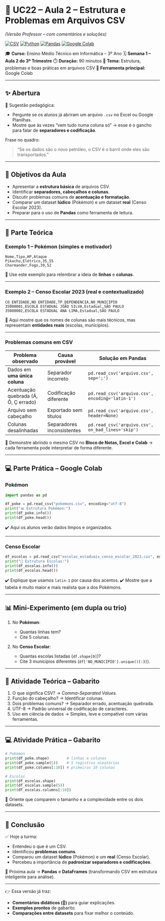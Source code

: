 # 📘 UC22 – Aula 2 – Estrutura e Problemas em Arquivos CSV

*(Versão Professor – com comentários e soluções)*

[![CSV](https://img.shields.io/badge/Formato-CSV-orange?logo=file)]()
[![Python](https://img.shields.io/badge/Python-3.11+-blue?logo=python\&logoColor=white)]()
[![Pandas](https://img.shields.io/badge/Pandas-Data%20Analysis-green?logo=pandas)]()
[![Google Colab](https://img.shields.io/badge/Google%20Colab-Notebook-yellow?logo=googlecolab)]()

🎓 **Curso:** Ensino Médio Técnico em Informática – 3º Ano
🗓️ **Semana 1 – Aula 2 do 3º Trimestre**
⏱️ **Duração:** 90 minutos
📍 **Tema:** Estrutura, problemas e boas práticas em arquivos CSV
🐍 **Ferramenta principal:** Google Colab

---

## ✨ Abertura

💬 Sugestão pedagógica:

* Pergunte se os alunos já abriram um arquivo `.csv` no Excel ou Google Planilhas.
* Mostre que às vezes “vem tudo numa coluna só” → esse é o gancho para falar de **separadores e codificação**.

Frase no quadro:

> “Se os dados são o novo petróleo, o CSV é o barril onde eles são transportados.”

---

## 🎯 Objetivos da Aula

* Apresentar a **estrutura básica** de arquivos CSV.
* Identificar **separadores, cabeçalhos e colunas**.
* Discutir problemas comuns de **acentuação e formatação**.
* Comparar um dataset **lúdico** (Pokémon) e um dataset **real** (Censo Escolar 2023).
* Preparar para o uso de **Pandas** como ferramenta de leitura.

---

## 🧠 Parte Teórica

### Exemplo 1 – Pokémon (simples e motivador)

```csv
Nome,Tipo,HP,Ataque
Pikachu,Elétrico,35,55
Charmander,Fogo,39,52
```

💬 Use este exemplo para relembrar a ideia de **linhas** e **colunas**.

---

### Exemplo 2 – Censo Escolar 2023 (real e contextualizado)

```csv
CO_ENTIDADE,NO_ENTIDADE,TP_DEPENDENCIA,NO_MUNICIPIO
35000001,ESCOLA ESTADUAL JOÃO SILVA,Estadual,SÃO PAULO
35000002,ESCOLA ESTADUAL ANA LIMA,Estadual,SÃO PAULO
```

💬 Aqui mostre que os nomes de colunas são mais técnicos, mas representam **entidades reais** (escolas, municípios).

---

### Problemas comuns em CSV

| Problema observado                   | Causa provável             | Solução em Pandas                                 |
| ------------------------------------ | -------------------------- | ------------------------------------------------- |
| Dados em **uma única coluna**        | Separador incorreto        | `pd.read_csv('arquivo.csv', sep=';')`             |
| Acentuação quebrada (Ã, Õ, Ç errado) | Codificação diferente      | `pd.read_csv('arquivo.csv', encoding='latin-1')`  |
| Arquivo sem cabeçalho                | Exportado sem títulos      | `pd.read_csv('arquivo.csv', header=None)`         |
| Colunas desalinhadas                 | Separadores inconsistentes | `pd.read_csv('arquivo.csv', on_bad_lines='skip')` |

💬 Demonstre abrindo o mesmo CSV no **Bloco de Notas, Excel e Colab** → cada ferramenta pode interpretar de forma diferente.

---

## 💻 Parte Prática – Google Colab

### Pokémon

```python
import pandas as pd

df_poke = pd.read_csv("pokemons.csv", encoding="utf-8")
print("📊 Estrutura Pokémon:")
print(df_poke.info())
print(df_poke.head())
```

✔️ Aqui os alunos verão dados limpos e organizados.

---

### Censo Escolar

```python
df_escolas = pd.read_csv("escolas_estaduais_censo_escolar_2023.csv", encoding="latin-1", sep=",")
print("🏫 Estrutura Escolas:")
print(df_escolas.info())
print(df_escolas.head())
```

✔️ Explique que usamos `latin-1` por causa dos acentos.
✔️ Mostre que a tabela é muito maior e mais realista que a dos Pokémons.

---

## 📊 Mini-Experimento (em dupla ou trio)

1. No **Pokémon**:

   * Quantas linhas tem?
   * Cite 5 colunas.

2. No **Censo Escolar**:

   * Quantas escolas listadas (`df.shape[0]`)?
   * Cite 3 municípios diferentes (`df['NO_MUNICIPIO'].unique()[:3]`).

---

## 📝 Atividade Teórica – Gabarito

1. O que significa CSV? → *Comma-Separated Values*.
2. Função do cabeçalho? → Identificar colunas.
3. Dois problemas comuns? → Separador errado, acentuação quebrada.
4. UTF-8 → Padrão universal de codificação de caracteres.
5. Uso em ciência de dados → Simples, leve e compatível com várias ferramentas.

---

## 💻 Atividade Prática – Gabarito

```python
# Pokémon
print(df_poke.shape)        # linhas e colunas
print(df_poke.sample(5))    # 5 registros aleatórios
print(df_poke.columns[:10]) # primeiras 10 colunas

# Escolas
print(df_escolas.shape)
print(df_escolas.sample(5))
print(df_escolas.columns[:10])
```

💬 Oriente que comparem o tamanho e a complexidade entre os dois datasets.

---

## 📎 Conclusão

✅ Hoje a turma:

* Entendeu o que é um CSV.
* Identificou **problemas comuns**.
* Comparou um dataset **lúdico** (Pokémon) e um **real** (Censo Escolar).
* Percebeu a importância de **padronizar separadores e codificações**.

🔮 Próxima aula → **Pandas** e **DataFrames** (transformando CSV em estrutura inteligente para análise).

---

👉 Essa versão já traz:

* **Comentários didáticos (💬)** para guiar explicações.
* **Exemplos prontos** de gabarito.
* **Comparações entre datasets** para fixar melhor o conteúdo.
